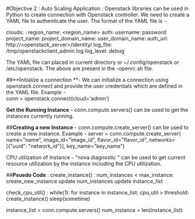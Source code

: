 #Objective 2 :
Auto Scaling Application : Openstack libraries can be used in Python to create connection with Openstack controller. We need to create a YAML file to authenticate
the user. The format of the YAML file is -

clouds:
  <user>:
    region_name: <region_name>
    auth:
      username: 
      password: 
      project_name: 
      project_domain_name: 
      user_domain_name: 
      auth_url: http://<openstack_server>/identity/
    log_file: /tmp/openstackclient_admin.log
    log_level: debug
 
 The YAML file can placed in current directory or  ~/.config/openstack or /etc/openstack. The above are present in the <user>-openrc.sh file. 

##**Initialize a connection **- We can initialize a connection using openstack.connect and provide the user credentials which are defined in the YAML file. 
Example -       
      conn = openstack.connect(cloud='admin')
      
**Get the Running Instance** - conn.compute.servers() can be used to get the instances currently running.

##**Creating a new Instance** - conn.compute.create_server() can be used to create a new instance. 
Example - 
        server = conn.compute.create_server(
              name="name", image_id="image_id", flavor_id="flavor_id",
              networks=[{"uuid": "network_id"}], key_name="key_name")
              
CPU utilization of Instance - "nova diagnostic <instance>" can be used to get current resource utilization by the instance including the CPU utilization. 

##**Psuedo Code** : 
create_instance() : 
  num_instances < max_instance:
    create_new_instance 
    update num_instances
    update instance_list
    
check_cpu_util() :
   while(1):
      for instance in instance_list: 
           cpu_util > threshold: 
                create_instance()
      sleep(sometime)
      
instance_list = conn.compute.servers()
num_instance = len(instance_list)
